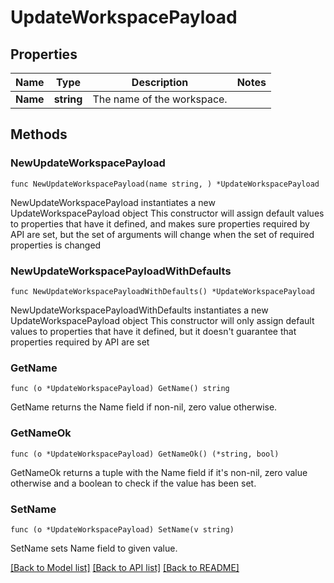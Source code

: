 # UpdateWorkspacePayload

## Properties

Name | Type | Description | Notes
------------ | ------------- | ------------- | -------------
**Name** | **string** | The name of the workspace. | 

## Methods

### NewUpdateWorkspacePayload

`func NewUpdateWorkspacePayload(name string, ) *UpdateWorkspacePayload`

NewUpdateWorkspacePayload instantiates a new UpdateWorkspacePayload object
This constructor will assign default values to properties that have it defined,
and makes sure properties required by API are set, but the set of arguments
will change when the set of required properties is changed

### NewUpdateWorkspacePayloadWithDefaults

`func NewUpdateWorkspacePayloadWithDefaults() *UpdateWorkspacePayload`

NewUpdateWorkspacePayloadWithDefaults instantiates a new UpdateWorkspacePayload object
This constructor will only assign default values to properties that have it defined,
but it doesn't guarantee that properties required by API are set

### GetName

`func (o *UpdateWorkspacePayload) GetName() string`

GetName returns the Name field if non-nil, zero value otherwise.

### GetNameOk

`func (o *UpdateWorkspacePayload) GetNameOk() (*string, bool)`

GetNameOk returns a tuple with the Name field if it's non-nil, zero value otherwise
and a boolean to check if the value has been set.

### SetName

`func (o *UpdateWorkspacePayload) SetName(v string)`

SetName sets Name field to given value.



[[Back to Model list]](../README.md#documentation-for-models) [[Back to API list]](../README.md#documentation-for-api-endpoints) [[Back to README]](../README.md)


